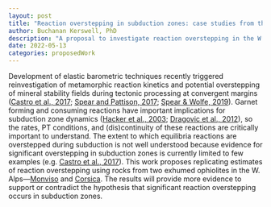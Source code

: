 ```yaml
---
layout: post
title: "Reaction overstepping in subduction zones: case studies from the W. Alps"
author: Buchanan Kerswell, PhD
description: "A proposal to investigate reaction overstepping in the W. Alps"
date: 2022-05-13
categories: proposedWork
---
```


Development of elastic barometric techniques recently triggered reinvestigation of metamorphic reaction kinetics and potential overstepping of mineral stability fields during tectonic processing at convergent margins ([Castro et al., 2017](https://www.tandfonline.com/doi/abs/10.1080/00206814.2016.1200499); [Spear and Pattison, 2017](https://www.sciencedirect.com/science/article/pii/S0009254117301250?casa_token=DGNNlObHVPgAAAAA:KAjlV9ivQVnhaqEK9NQm1LV51C3ON5PBCrV8UJn-LJNyWEux-mpQmDafuIJb5SbI56c8pv3dAA); [Spear & Wolfe, 2019](https://www.sciencedirect.com/science/article/pii/S0009254119304309?casa_token=CmRJ963DOUEAAAAA:wM1GyDhr_J8ssCrC6c_V6aucs4RSuh2KZN07IRYOIAb8g9tfGCFSzbL039hebor6fpCwtliyNg)). Garnet forming and consuming reactions have important implications for subduction zone dynamics ([Hacker et al., 2003](https://agupubs.onlinelibrary.wiley.com/doi/full/10.1029/2001jb001127); [Dragovic et al., 2012](https://www.sciencedirect.com/science/article/abs/pii/S0009254112001829)), so the rates, PT conditions, and (dis)continuity of these reactions are critically important to understand. The extent to which equilibria reactions are overstepped during subduction is not well understood because evidence for significant overstepping in subduction zones is currently limited to few examples (e.g. [Castro et al., 2017](https://www.tandfonline.com/doi/abs/10.1080/00206814.2016.1200499)). This work proposes replicating estimates of reaction overstepping using rocks from two exhumed ophiolites in the W. Alps—[Monviso](https://www.google.com/maps/place/Monte+Viso/@44.6673101,7.0728712,14z/data=!3m1!4b1!4m5!3m4!1s0x12ccd7d5494c6e91:0xff0ecf06a5e872ba!8m2!3d44.667312!4d7.0903808!5m1!1e4) and [Corsica](https://www.google.com/maps/place/Corsica,+France/@41.1603041,7.0749677,7.23z/data=!4m5!3m4!1s0x12d72403b09b0971:0xa88522ec71a1cb8d!8m2!3d42.0396042!4d9.0128926!5m1!1e4). The results will provide more evidence to support or contradict the hypothesis that significant reaction overstepping occurs in subduction zones.
